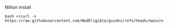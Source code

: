 Nillion install
```
bash <(curl -s https://raw.githubusercontent.com/NodEligible/guides/refs/heads/main/nillion/nillion_install.sh)
```
